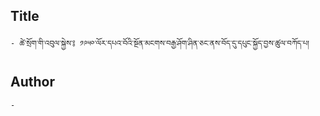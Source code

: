 ## Title
	- ཚེ་སྲོག་གི་འབུལ་སྐྱེས་༔ ༡༩༥༠་ལོར་དཔའ་བོའི་སྔོན་མངགས་བརྒྱ་ཤོག་ཤིན་ཅང་ནས་བོད་དུ་དཔུང་སྐྱོད་བྱས་ཚུལ་བཀོད་པ།

## Author
	- 

